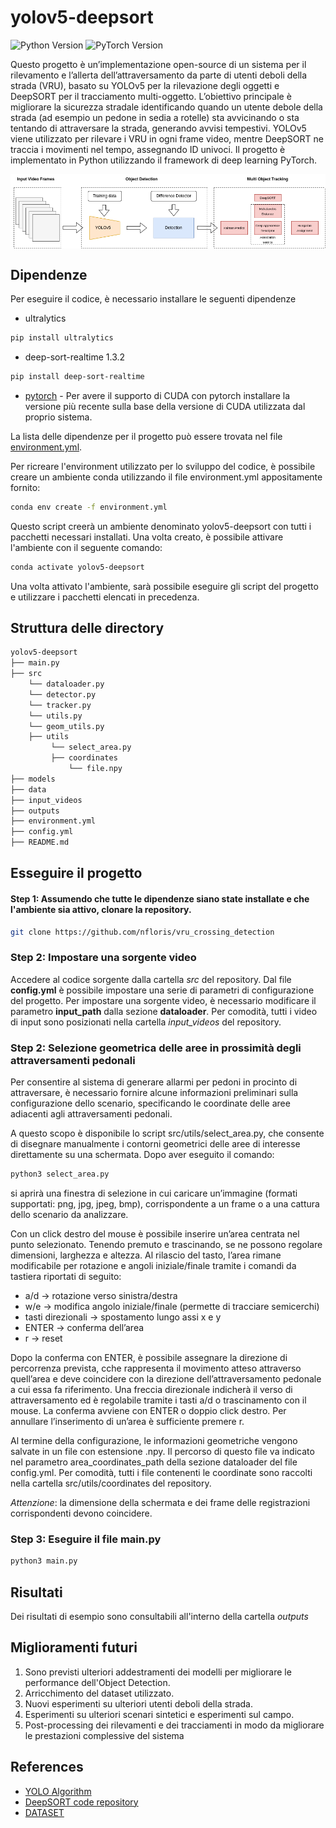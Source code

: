 # yolov5-deepsort

![Python Version](https://img.shields.io/badge/python-3.9-blue)
![PyTorch Version](https://img.shields.io/badge/PyTorch-2.0.0%2Bcu117-EE4C2C.svg?style=flat-square&logo=PyTorch&logoColor=white&logoWidth=40)

Questo progetto è un’implementazione open-source di un sistema per il rilevamento e l’allerta dell’attraversamento da parte di utenti deboli della strada (VRU), basato su YOLOv5 per la rilevazione degli oggetti e DeepSORT per il tracciamento multi-oggetto.
L’obiettivo principale è migliorare la sicurezza stradale identificando quando un utente debole della strada (ad esempio un pedone in sedia a rotelle) sta avvicinando o sta tentando di attraversare la strada, generando avvisi tempestivi.
YOLOv5 viene utilizzato per rilevare i VRU in ogni frame video, mentre DeepSORT ne traccia i movimenti nel tempo, assegnando ID univoci.
Il progetto è implementato in Python utilizzando il framework di deep learning PyTorch.


<p align="center">

<img align="center" src="https://github.com/Ayushman-Choudhuri/yolov5-deepsort/blob/main/images/DeepSORT.png">

</p>

## Dipendenze 
Per eseguire il codice, è necessario installare le seguenti dipendenze

* ultralytics 
``` bash
pip install ultralytics
```
* deep-sort-realtime 1.3.2
``` bash
pip install deep-sort-realtime
```
* [pytorch](https://pytorch.org/) - Per avere il supporto di CUDA con pytorch installare la versione più recente sulla base della versione di CUDA utilizzata dal proprio sistema. 

La lista delle dipendenze per il progetto può essere trovata nel file [environment.yml](environment.yml).

Per ricreare l'environment utilizzato per lo sviluppo del codice, è possibile creare un ambiente conda utilizzando il file environment.yml appositamente fornito:
``` bash
conda env create -f environment.yml
```
Questo script creerà un ambiente denominato yolov5-deepsort con tutti i pacchetti necessari installati. Una volta creato, è possibile attivare l'ambiente con il seguente comando:

``` bash
conda activate yolov5-deepsort
```
Una volta attivato l'ambiente, sarà possibile eseguire gli script del progetto e utilizzare i pacchetti elencati in precedenza.


## Struttura delle directory 

```bash
yolov5-deepsort
├── main.py
├── src
    └── dataloader.py
    └── detector.py
    └── tracker.py
    └── utils.py
    └── geom_utils.py
    ├── utils
         └── select_area.py
         ├── coordinates
             └── file.npy
├── models      
├── data
├── input_videos
├── outputs
├── environment.yml
├── config.yml
├── README.md


``` 


## Esseguire il progetto
#### Step 1: Assumendo che tutte le dipendenze siano state installate e che l'ambiente sia attivo, clonare la repository.

``` bash
git clone https://github.com/nfloris/vru_crossing_detection

```

### Step 2: Impostare una sorgente video
Accedere al codice sorgente dalla cartella *src* del repository. Dal file **config.yml** è possibile impostare una serie di parametri di configurazione del progetto. Per impostare una sorgente video, è necessario modificare il parametro **input_path** dalla sezione **dataloader**.
Per comodità, tutti i video di input sono posizionati nella cartella *input_videos* del repository.

### Step 2: Selezione geometrica delle aree in prossimità degli attraversamenti pedonali
Per consentire al sistema di generare allarmi per pedoni in procinto di attraversare, è necessario fornire alcune informazioni preliminari sulla configurazione dello scenario, specificando le coordinate delle aree adiacenti agli attraversamenti pedonali.

A questo scopo è disponibile lo script src/utils/select_area.py, che consente di disegnare manualmente i contorni geometrici delle aree di interesse direttamente su una schermata. Dopo aver eseguito il comando:
```bash
python3 select_area.py
```

si aprirà una finestra di selezione in cui caricare un’immagine (formati supportati: png, jpg, jpeg, bmp), corrispondente a un frame o a una cattura dello scenario da analizzare.

Con un click destro del mouse è possibile inserire un’area centrata nel punto selezionato. Tenendo premuto e trascinando, se ne possono regolare dimensioni, larghezza e altezza. Al rilascio del tasto, l’area rimane modificabile per rotazione e angoli iniziale/finale tramite i comandi da tastiera riportati di seguito:

 - a/d → rotazione verso sinistra/destra
 - w/e → modifica angolo iniziale/finale (permette di tracciare semicerchi)
 - tasti direzionali → spostamento lungo assi x e y
 - ENTER → conferma dell’area
 - r → reset

Dopo la conferma con ENTER, è possibile assegnare la direzione di percorrenza prevista, cche rappresenta il movimento atteso attraverso quell’area e deve coincidere con la direzione dell’attraversamento pedonale a cui essa fa riferimento. Una freccia direzionale indicherà il verso di attraversamento ed è regolabile tramite i tasti a/d o trascinamento con il mouse. La conferma avviene con ENTER o doppio click destro. Per annullare l’inserimento di un’area è sufficiente premere r.

Al termine della configurazione, le informazioni geometriche vengono salvate in un file con estensione .npy. Il percorso di questo file va indicato nel parametro area_coordinates_path della sezione dataloader del file config.yml. Per comodità, tutti i file contenenti le coordinate sono raccolti nella cartella src/utils/coordinates del repository.

*Attenzione*: la dimensione della schermata e dei frame delle registrazioni corrispondenti devono coincidere.

### Step 3: Eseguire il file main.py 
```bash
python3 main.py

```

## Risultati 

Dei risultati di esempio sono consultabili all'interno della cartella *outputs*


## Miglioramenti futuri

1. Sono previsti ulteriori addestramenti dei modelli per migliorare le performance dell'Object Detection.
2. Arricchimento del dataset utilizzato.
3. Nuovi esperimenti su ulteriori utenti deboli della strada.
4. Esperimenti su ulteriori scenari sintetici e esperimenti sul campo.
5. Post-processing dei rilevamenti e dei tracciamenti in modo da migliorare le prestazioni complessive del sistema


   
## References

* [YOLO Algorithm](https://arxiv.org/abs/1506.02640)
* [DeepSORT code repository](https://github.com/nwojke/deep_sort)
* [DATASET](https://universe.roboflow.com/yolotest-vzrks/person-mm3cw)
